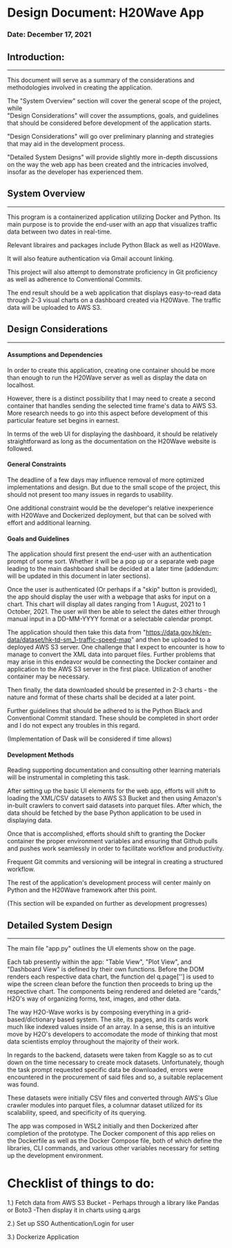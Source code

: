 # Design Document: H20Wave App 
### Date: December 17, 2021


## Introduction:
-------------
This document will serve as a summary of the considerations and methodologies
involved in creating the application.

The "System Overview" section will cover the general scope of the project, while  
"Design Considerations" will cover the assumptions, goals, and guidelines
that should be considered before development of the application starts.

"Design Considerations" will go over preliminary planning and strategies 
that may aid in the development process.

"Detailed System Designs" will provide slightly more in-depth discussions on the way
the web app has been created and the intricacies involved, insofar as the developer
has experienced them.


## System Overview
------------------
This program is a containerized application utilizing Docker and Python. Its 
main purpose is to provide the end-user with an app that visualizes traffic
data between two dates in real-time. 

Relevant libraires and packages include Python Black as well as H20Wave.

It will also feature authentication via Gmail account linking.

This project will also attempt to demonstrate proficiency in Git proficiency
as well as adherence to Conventional Commits.

The end result should be a web application that displays easy-to-read 
data through 2-3 visual charts on a dashboard created via H20Wave.
The traffic data will be uploaded to AWS S3.


## Design Considerations
----------------------

#### Assumptions and Dependencies
In order to create this application, creating one container should be more than
enough to run the H20Wave server as well as display the data on localhost.

However, there is a distinct possibility that I may need to create a second container
that handles sending the selected time frame's data to AWS S3. More research needs to 
go into this aspect before development of this particular feature set begins in earnest.

In terms of the web UI for displaying the dashboard, it should be relatively straightforward
as long as the documentation on the H20Wave website is followed.


#### General Constraints
The deadline of a few days may influence removal of more optimized implementations
and design. But due to the small scope of the project, this should not present too
many issues in regards to usability.

One additional constraint would be the developer's relative inexperience with H20Wave
and Dockerized deployment, but that can be solved with effort and additional learning.

#### Goals and Guidelines   
The application should first present the end-user with an authentication prompt of some sort.
Whether it will be a pop up or a separate web page leading to the main dashboard shall be decided
at a later time (addendum: will be updated in this document in later sections).

Once the user is authenticated (Or perhaps if a "skip" button is provided), the
app should display the user with a webpage that asks for input on a chart.
This chart will display all dates ranging from 1 August, 2021 to 1 October, 2021.
The user will then be able to select the dates either through manual input in
a DD-MM-YYYY format or a selectable calendar prompt.

The application should then take this data from "https://data.gov.hk/en-data/dataset/hk-td-sm_1-traffic-speed-map"
and then be uploaded to a deployed AWS S3 server. One challenge that I expect to encounter
is how to manage to convert the XML data into parquet files. Further problems that
may arise in this endeavor would be connecting the Docker container and application to
the AWS S3 server in the first place. Utilization of another container may be necessary.

Then finally, the data downloaded should be presented in 2-3 charts - the nature 
and format of these charts shall be decided at a later point.

Further guidelines that should be adhered to is the Python Black and Conventional Commit
standard. These should be completed in short order and I do not expect any 
troubles in this regard.


(Implementation of Dask will be considered if time allows)

#### Development Methods 
Reading supporting documentation and consulting other learning materials will
be instrumental in completing this task.

After setting up the basic UI elements for the web app, efforts will shift to 
loading the XML/CSV datasets to AWS S3 Bucket and then using Amazon's in-built
crawlers to convert said datasets into parquet files. After which, the data should 
be fetched by the base Python application to be used in displaying data.

Once that is accomplished, efforts should shift to granting the Docker container 
the proper environment variables and ensuring that Github pulls and pushes work
seamlessly in order to facilitate workflow and productivity.

Frequent Git commits and versioning will be integral in creating a structured
workflow.

The rest of the application's development process will center mainly on Python and
the H20Wave framework after this point. 

(This section will be expanded on further as development progresses)


## Detailed System Design
------------------------

The main file "app.py" outlines the UI elements show on the page.

Each tab presently within the app: "Table View", "Plot View", and "Dashboard View" is defined by their own functions.
Before the DOM renders each respective data chart, the function del q.page[''] is used to wipe the
screen clean before the function then proceeds to bring up the respective chart. The components 
being rendered and deleted are "cards," H2O's way of organizing forms, text, images, and other
data.

The way H2O-Wave works is by composing everything in a grid-based/dictionary based system. The site, its pages, and its cards work much like indexed values inside of an array. In a sense,
this is an intuitive move by H2O's developers to accomodate the mode of thinking that 
most data scientists employ throughout the majority of their work.

In regards to the backend, datasets were taken from Kaggle so as to cut down on the time necessary
to create mock datasets. Unfortunately, though the task prompt requested specific data be downloaded, errors were encountered in the procurement of said files and so, a suitable replacement
was found. 

These datasets were initially CSV files and converted through AWS's Glue crawler modules into 
parquet files, a columnar dataset utilized for its scalability, speed, and specificity of its
querying.

The app was composed in WSL2 initially and then Dockerized after completion of the prototype. The
Docker component of this app relies on the Dockerfile as well as the Docker Compose file, both 
of which define the libraries, CLI commands, and various other variables necessary for setting
up the development environment.

# Checklist of things to do:

1.) Fetch data from AWS S3 Bucket - Perhaps through a library like Pandas or Boto3
    -Then display it in charts using q.args

2.) Set up SSO Authentication/Login for user

3.) Dockerize Application


